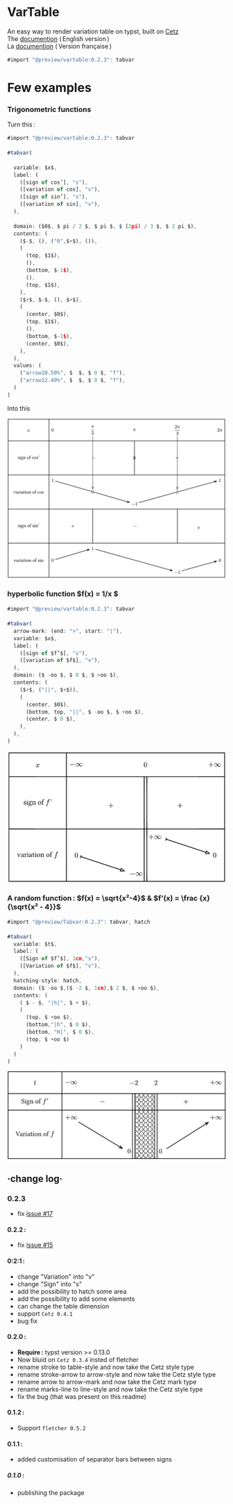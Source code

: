 # VarTable 

An easy way to render variation table on typst, built on [Cetz](https://github.com/cetz-package/cetz)\
The [documention](https://github.com/Le-foucheur/Typst-VarTable/blob/main/documentation.pdf) ( English version )\
La [documention](https://github.com/Le-foucheur/Typst-VarTable/blob/main/documentationVF.pdf) ( Version française )


```js
#import "@preview/vartable:0.2.3": tabvar
```
# Few examples

### Trigonometric functions
Turn this :
```js
#import "@preview/vartable:0.2.3": tabvar

#tabvar(

  variable: $x$,
  label: (
    ([sign of cos’], "s"),
    ([variation of cos], "v"),
    ([sign of sin’], "s"),
    ([variation of sin], "v"),
  ),

  domain: ($0$, $ pi / 2 $, $ pi $, $ (2pi) / 3 $, $ 2 pi $),
  contents: (
    ($-$, (), ("0",$+$), ()),
    (
      (top, $1$),
      (),
      (bottom, $-1$),
      (),
      (top, $1$),
    ),
    ($+$, $-$, (), $+$),
    (
      (center, $0$),
      (top, $1$),
      (),
      (bottom, $-1$),
      (center, $0$),
    ),
  ),
  values: (
    ("arrow10.50%", $  $, $ 0 $, "f"),
    ("arrow12.49%", $  $, $ 0 $, "f"),
  )
)
```
Into this

![trigonometric function](./examples/trigonometricFunction.png)

### hyperbolic function $f(x) = 1/x $

```js
#import "@preview/vartable:0.2.3": tabvar

#tabvar(
  arrow-mark: (end: ">", start: "|"),
  variable: $x$,
  label: (
    ([sign of $f’$], "s"),
    ([variation of $f$], "v"),
  ),
  domain: ($ -oo $, $ 0 $, $ +oo $),
  contents: (
    ($+$, ("||", $+$)),
    (
      (center, $0$),
      (bottom, top, "||", $ -oo $, $ +oo $),
      (center, $ 0 $),
    ),
  ),
)
```
![hyperbolic function](./examples/hyperbolicFunction.png)

### A random function : $f(x) = \sqrt{x²-4}$ & $f'(x) = \frac {x} {\sqrt{x² - 4}}$

```js
#import "@preview/Tabvar:0.2.3": tabvar, hatch

#tabvar(
  variable: $t$,
  label: (
    ([Sign of $f’$], 1cm,"s"),
    ([Variation of $f$], "v"),
  ),
  hatching-style: hatch,
  domain: ($ -oo $,($ -2 $, 1cm),$ 2 $, $ +oo $),
  contents: (
    ( $ - $, "|h|", $ + $), 
    (
      (top, $ +oo $),
      (bottom,"|h", $ 0 $), 
      (bottom, "H|", $ 0 $),
      (top, $ +oo $)
    )
  )
)
```

![random function](./examples/randomFunction.png)

## ·change log·

### 0.2.3
- fix [issue #17](https://github.com/Le-foucheur/Typst-VarTable/issues/17)

#### 0.2.2 :
- fix [issue #15](https://github.com/Le-foucheur/Typst-VarTable/issues/15)

#### 0:2:1 :
- change "Variation" into "v"
- change "Sign" into "s"
- add the possibility to hatch some area 
- add the possibility to add some elements
- can change the table dimension
- support `Cetz 0.4.1`
- bug fix

#### 0.2.0 :
- **Require :** typst version >= 0.13.0
- Now bluid on `Cetz 0.3.4` insted of fletcher
- rename stroke to table-style and now take the Cetz style type
- rename stroke-arrow to arrow-style and now take the Cetz style type
- rename arrow to arrow-mark and now take the Cetz mark type
- rename marks-line to line-style and now take the Cetz style type
- fix the bug (that was present on this readme)

#### 0.1.2 :
- Support `fletcher 0.5.2`

#### 0.1.1 :
- added customisation of separator bars between signs

##### 0.1.0 :
- publishing the package
